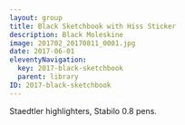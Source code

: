 ```yaml
---
layout: group
title: Black Sketchbook with Hiss Sticker
description: Black Moleskine
image: 201702_20170811_0001.jpg
date: 2017-06-01
eleventyNavigation:
  key: 2017-black-sketchbook
  parent: library
ID: 2017-black-sketchbook
---
```


Staedtler highlighters, Stabilo 0.8 pens.
